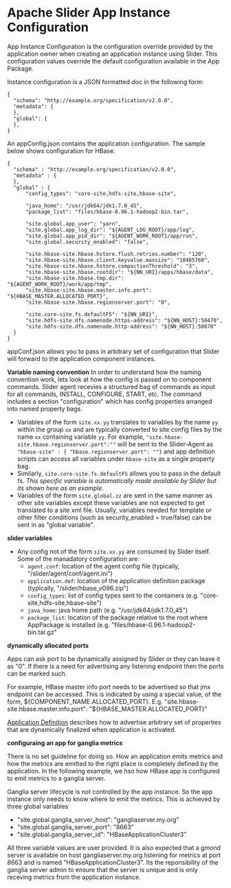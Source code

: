 <!---
   Licensed to the Apache Software Foundation (ASF) under one or more
   contributor license agreements.  See the NOTICE file distributed with
   this work for additional information regarding copyright ownership.
   The ASF licenses this file to You under the Apache License, Version 2.0
   (the "License"); you may not use this file except in compliance with
   the License.  You may obtain a copy of the License at

       http://www.apache.org/licenses/LICENSE-2.0

   Unless required by applicable law or agreed to in writing, software
   distributed under the License is distributed on an "AS IS" BASIS,
   WITHOUT WARRANTIES OR CONDITIONS OF ANY KIND, either express or implied.
   See the License for the specific language governing permissions and
   limitations under the License.
-->

# Apache Slider App Instance Configuration

App Instance Configuration is the configuration override provided by the application owner when creating an application instance using Slider. This configuration values override the default configuration available in the App Package.

Instance configuration is a JSON formatted doc in the following form:


    {
      "schema": "http://example.org/specification/v2.0.0",
      "metadata": {
      },
      "global": {            
      },
    }

An appConfig.json contains the application configuration. The sample below shows configuration for HBase.


    {
      "schema" : "http://example.org/specification/v2.0.0",
      "metadata" : {
      },
      "global" : {
          "config_types": "core-site,hdfs-site,hbase-site",
          
          "java_home": "/usr/jdk64/jdk1.7.0_45",
          "package_list": "files/hbase-0.96.1-hadoop2-bin.tar",
          
          "site.global.app_user": "yarn",
          "site.global.app_log_dir": "${AGENT_LOG_ROOT}/app/log",
          "site.global.app_pid_dir": "${AGENT_WORK_ROOT}/app/run",
          "site.global.security_enabled": "false",
  
          "site.hbase-site.hbase.hstore.flush.retries.number": "120",
          "site.hbase-site.hbase.client.keyvalue.maxsize": "10485760",
          "site.hbase-site.hbase.hstore.compactionThreshold": "3",
          "site.hbase-site.hbase.rootdir": "${NN_URI}/apps/hbase/data",
          "site.hbase-site.hbase.tmp.dir": "${AGENT_WORK_ROOT}/work/app/tmp",
          "site.hbase-site.hbase.master.info.port": "${HBASE_MASTER.ALLOCATED_PORT}",
          "site.hbase-site.hbase.regionserver.port": "0",
  
          "site.core-site.fs.defaultFS": "${NN_URI}",
          "site.hdfs-site.dfs.namenode.https-address": "${NN_HOST}:50470",
          "site.hdfs-site.dfs.namenode.http-address": "${NN_HOST}:50070"
      }
    }

appConf.json allows you to pass in arbitrary set of configuration that Slider will forward to the application component instances.

**Variable naming convention**
In order to understand how the naming convention work, lets look at how the config is passed on to component commands. Slider agent recevies a structured bag of commands as input for all commands, INSTALL, CONFIGURE, START, etc. The command includes a section "configuration" which has config properties arranged into named property bags.

* Variables of the form `site.xx.yy` translates to variables by the name `yy` within the group `xx` and are typically converted to site config files by the name `xx` containing variable `yy`. For example, `"site.hbase-site.hbase.regionserver.port":""` will be sent to the Slider-Agent as `"hbase-site" : { "hbase.regionserver.port": ""}` and app definition scripts can access all variables under `hbase-site` as a single property bag.
* Similarly, `site.core-site.fs.defaultFS` allows you to pass in the default fs. *This specific variable is automatically made available by Slider but its shown here as an example.*
* Variables of the form `site.global.zz` are sent in the same manner as other site variables except these variables are not expected to get translated to a site xml file. Usually, variables needed for template or other filter conditions (such as security_enabled = true/false) can be sent in as "global variable". 

**slider variables**

* Any config not of the form `site.xx.yy` are consumed by Slider itself. Some of the manadatory configuration are:
  * `agent.conf`: location of the agent config file (typically, "/slider/agent/conf/agent.ini")
  * `application.def`: location of the application definition package (typically, "/slider/hbase_v096.zip")
  * `config_types`: list of config types sent to the containers (e.g. "core-site,hdfs-site,hbase-site")
  * `java_home`: java home path (e.g. "/usr/jdk64/jdk1.7.0_45")
  * `package_list`: location of the package relative to the root where AppPackage is installed (e.g. "files/hbase-0.96.1-hadoop2-bin.tar.gz"

**dynamically allocated ports**

Apps can ask port to be dynamically assigned by Slider or they can leave it as "0". If there is a need for advertising any listening endpoint then the ports can be marked such.

For example, HBase master info port needs to be advertised so that jmx endpoint can be accessed. This is indicated by using a special value, of the form, ${COMPONENT_NAME.ALLOCATED_PORT}. E.g. "site.hbase-site.hbase.master.info.port": "${HBASE_MASTER.ALLOCATED_PORT}"

[Application Definition](application_definition.md) describes how to advertise arbitrary set of properties that are dynamically finalized when application is activated.

**configuraing an app for ganglia metrics**

There is no set guideline for doing so. How an application emits metrics and how the metrics are emitted to the right place is completely defined by the application. In the following example, we hso how HBase app is configured to emit metrics to a ganglia server.

Ganglia server lifecycle is not controlled by the app instance. So the app instance only needs to know where to emit the metrics. This is achieved by three global variables

* "site.global.ganglia_server_host": "gangliaserver.my.org"
* "site.global.ganglia_server_port": "8663"
* "site.global.ganglia_server_id": "HBaseApplicationCluster3"

All three variable values are user provided. It is also expected that a gmond server is available on host gangliaserver.my.org listening for metrics at port 8663 and is named "HBaseApplicationCluster3". Its the reponsibility of the ganglia server admin to ensure that the server is unique and is only receving metrics from the application instance.



